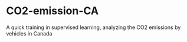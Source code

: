 # CO2-emission-CA
A quick training in supervised learning, analyzing the CO2 emissions by vehicles in Canada
